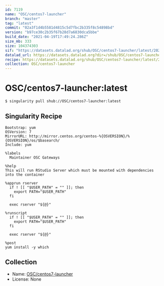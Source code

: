 ```yaml
---
id: 7119
name: "OSC/centos7-launcher"
branch: "master"
tag: "latest"
commit: "02a3f1d4b5581d4815c5d7fbc2b335f8c54898bd"
version: "b97ce30c2b35f67b28d7a6830dca5bbe"
build_date: "2021-04-19T17:49:24.286Z"
size_mb: 333
size: 104374303
sif: "https://datasets.datalad.org/shub/OSC/centos7-launcher/latest/2021-04-19-02a3f1d4-b97ce30c/b97ce30c2b35f67b28d7a6830dca5bbe.simg"
datalad_url: https://datasets.datalad.org?dir=/shub/OSC/centos7-launcher/latest/2021-04-19-02a3f1d4-b97ce30c/
recipe: https://datasets.datalad.org/shub/OSC/centos7-launcher/latest/2021-04-19-02a3f1d4-b97ce30c/Singularity
collection: OSC/centos7-launcher
---
```


# OSC/centos7-launcher:latest

```bash
$ singularity pull shub://OSC/centos7-launcher:latest
```

## Singularity Recipe

```singularity
Bootstrap: yum
OSVersion: 7
MirrorURL: http://mirror.centos.org/centos-%{OSVERSION}/%{OSVERSION}/os/$basearch/
Include: yum

%labels
  Maintainer OSC Gateways

%help
This will run RStudio Server which must be mounted with dependencies into the container

%apprun rserver
  if ! [[ "$USER_PATH" = "" ]]; then
    export PATH="$USER_PATH"
  fi

  exec rserver "${@}"

%runscript
  if ! [[ "$USER_PATH" = "" ]]; then
    export PATH="$USER_PATH"
  fi

  exec rserver "${@}"

%post
yum install -y which
```

## Collection

 - Name: [OSC/centos7-launcher](https://github.com/OSC/centos7-launcher)
 - License: None


